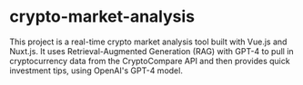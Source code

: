 # crypto-market-analysis

This project is a real-time crypto market analysis tool built with Vue.js and Nuxt.js. It uses Retrieval-Augmented Generation (RAG) with GPT-4 to pull in cryptocurrency data from the CryptoCompare API and then provides quick investment tips, using OpenAI's GPT-4 model.
